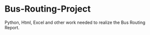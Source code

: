 # Bus-Routing-Project
Python, Html, Excel and other work needed to realize the Bus Routing Report. 
